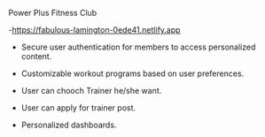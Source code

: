 Power Plus Fitness Club 

-https://fabulous-lamington-0ede41.netlify.app





- Secure user authentication for members to access personalized content.

- Customizable workout programs based on user preferences.
- User can chooch Trainer he/she want.
- User can apply for trainer post.
- Personalized dashboards.

